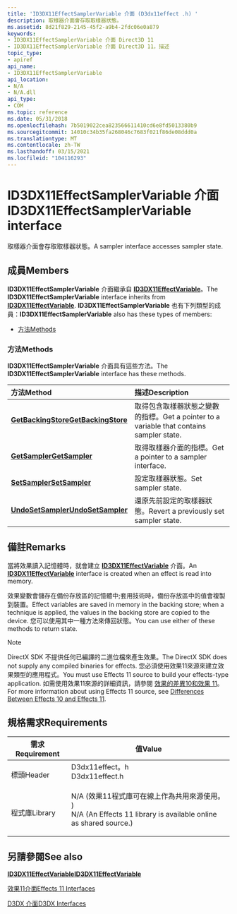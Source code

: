 ```yaml
---
title: 'ID3DX11EffectSamplerVariable 介面 (D3dx11effect .h) '
description: 取樣器介面會存取取樣器狀態。
ms.assetid: 8d21f829-2145-45f2-a9b4-2fdc06e0a879
keywords:
- ID3DX11EffectSamplerVariable 介面 Direct3D 11
- ID3DX11EffectSamplerVariable 介面 Direct3D 11，描述
topic_type:
- apiref
api_name:
- ID3DX11EffectSamplerVariable
api_location:
- N/A
- N/A.dll
api_type:
- COM
ms.topic: reference
ms.date: 05/31/2018
ms.openlocfilehash: 7b5019022cea823566611410cd6e8fd5013380b9
ms.sourcegitcommit: 14010c34b35fa268046c7683f021f86de08ddd0a
ms.translationtype: MT
ms.contentlocale: zh-TW
ms.lasthandoff: 03/15/2021
ms.locfileid: "104116293"
---
```

# <a name="id3dx11effectsamplervariable-interface"></a><span data-ttu-id="b0e98-105">ID3DX11EffectSamplerVariable 介面</span><span class="sxs-lookup"><span data-stu-id="b0e98-105">ID3DX11EffectSamplerVariable interface</span></span>

<span data-ttu-id="b0e98-106">取樣器介面會存取取樣器狀態。</span><span class="sxs-lookup"><span data-stu-id="b0e98-106">A sampler interface accesses sampler state.</span></span>

## <a name="members"></a><span data-ttu-id="b0e98-107">成員</span><span class="sxs-lookup"><span data-stu-id="b0e98-107">Members</span></span>

<span data-ttu-id="b0e98-108">**ID3DX11EffectSamplerVariable** 介面繼承自 [**ID3DX11EffectVariable**](id3dx11effectvariable.md)。</span><span class="sxs-lookup"><span data-stu-id="b0e98-108">The **ID3DX11EffectSamplerVariable** interface inherits from [**ID3DX11EffectVariable**](id3dx11effectvariable.md).</span></span> <span data-ttu-id="b0e98-109">**ID3DX11EffectSamplerVariable** 也有下列類型的成員：</span><span class="sxs-lookup"><span data-stu-id="b0e98-109">**ID3DX11EffectSamplerVariable** also has these types of members:</span></span>

-   [<span data-ttu-id="b0e98-110">方法</span><span class="sxs-lookup"><span data-stu-id="b0e98-110">Methods</span></span>](#methods)

### <a name="methods"></a><span data-ttu-id="b0e98-111">方法</span><span class="sxs-lookup"><span data-stu-id="b0e98-111">Methods</span></span>

<span data-ttu-id="b0e98-112">**ID3DX11EffectSamplerVariable** 介面具有這些方法。</span><span class="sxs-lookup"><span data-stu-id="b0e98-112">The **ID3DX11EffectSamplerVariable** interface has these methods.</span></span>



| <span data-ttu-id="b0e98-113">方法</span><span class="sxs-lookup"><span data-stu-id="b0e98-113">Method</span></span>                                                                  | <span data-ttu-id="b0e98-114">描述</span><span class="sxs-lookup"><span data-stu-id="b0e98-114">Description</span></span>                                                         |
|:------------------------------------------------------------------------|:--------------------------------------------------------------------|
| [<span data-ttu-id="b0e98-115">**GetBackingStore**</span><span class="sxs-lookup"><span data-stu-id="b0e98-115">**GetBackingStore**</span></span>](id3dx11effectsamplervariable-getbackingstore.md) | <span data-ttu-id="b0e98-116">取得包含取樣器狀態之變數的指標。</span><span class="sxs-lookup"><span data-stu-id="b0e98-116">Get a pointer to a variable that contains sampler state.</span></span><br/> |
| [<span data-ttu-id="b0e98-117">**GetSampler**</span><span class="sxs-lookup"><span data-stu-id="b0e98-117">**GetSampler**</span></span>](id3dx11effectsamplervariable-getsampler.md)           | <span data-ttu-id="b0e98-118">取得取樣器介面的指標。</span><span class="sxs-lookup"><span data-stu-id="b0e98-118">Get a pointer to a sampler interface.</span></span><br/>                    |
| [<span data-ttu-id="b0e98-119">**SetSampler**</span><span class="sxs-lookup"><span data-stu-id="b0e98-119">**SetSampler**</span></span>](id3dx11effectsamplervariable-setsampler.md)           | <span data-ttu-id="b0e98-120">設定取樣器狀態。</span><span class="sxs-lookup"><span data-stu-id="b0e98-120">Set sampler state.</span></span><br/>                                       |
| [<span data-ttu-id="b0e98-121">**UndoSetSampler**</span><span class="sxs-lookup"><span data-stu-id="b0e98-121">**UndoSetSampler**</span></span>](id3dx11effectsamplervariable-undosetsampler.md)   | <span data-ttu-id="b0e98-122">還原先前設定的取樣器狀態。</span><span class="sxs-lookup"><span data-stu-id="b0e98-122">Revert a previously set sampler state.</span></span><br/>                   |



 

## <a name="remarks"></a><span data-ttu-id="b0e98-123">備註</span><span class="sxs-lookup"><span data-stu-id="b0e98-123">Remarks</span></span>

<span data-ttu-id="b0e98-124">當將效果讀入記憶體時，就會建立 [**ID3DX11EffectVariable**](id3dx11effectvariable.md) 介面。</span><span class="sxs-lookup"><span data-stu-id="b0e98-124">An [**ID3DX11EffectVariable**](id3dx11effectvariable.md) interface is created when an effect is read into memory.</span></span>

<span data-ttu-id="b0e98-125">效果變數會儲存在備份存放區的記憶體中;套用技術時，備份存放區中的值會複製到裝置。</span><span class="sxs-lookup"><span data-stu-id="b0e98-125">Effect variables are saved in memory in the backing store; when a technique is applied, the values in the backing store are copied to the device.</span></span> <span data-ttu-id="b0e98-126">您可以使用其中一種方法來傳回狀態。</span><span class="sxs-lookup"><span data-stu-id="b0e98-126">You can use either of these methods to return state.</span></span>

> [!Note]  
> <span data-ttu-id="b0e98-127">DirectX SDK 不提供任何已編譯的二進位檔來產生效果。</span><span class="sxs-lookup"><span data-stu-id="b0e98-127">The DirectX SDK does not supply any compiled binaries for effects.</span></span> <span data-ttu-id="b0e98-128">您必須使用效果11來源來建立效果類型的應用程式。</span><span class="sxs-lookup"><span data-stu-id="b0e98-128">You must use Effects 11 source to build your effects-type application.</span></span> <span data-ttu-id="b0e98-129">如需使用效果11來源的詳細資訊，請參閱 [效果的差異10和效果 11](d3d11-graphics-programming-guide-effects-differences.md)。</span><span class="sxs-lookup"><span data-stu-id="b0e98-129">For more information about using Effects 11 source, see [Differences Between Effects 10 and Effects 11](d3d11-graphics-programming-guide-effects-differences.md).</span></span>

 

## <a name="requirements"></a><span data-ttu-id="b0e98-130">規格需求</span><span class="sxs-lookup"><span data-stu-id="b0e98-130">Requirements</span></span>



| <span data-ttu-id="b0e98-131">需求</span><span class="sxs-lookup"><span data-stu-id="b0e98-131">Requirement</span></span> | <span data-ttu-id="b0e98-132">值</span><span class="sxs-lookup"><span data-stu-id="b0e98-132">Value</span></span> |
|--------------------|----------------------------------------------------------------------------------------------------------------------------------------------|
| <span data-ttu-id="b0e98-133">標頭</span><span class="sxs-lookup"><span data-stu-id="b0e98-133">Header</span></span><br/>  | <dl> <span data-ttu-id="b0e98-134"><dt>D3dx11effect。h</dt></span><span class="sxs-lookup"><span data-stu-id="b0e98-134"><dt>D3dx11effect.h</dt></span></span> </dl>                                                    |
| <span data-ttu-id="b0e98-135">程式庫</span><span class="sxs-lookup"><span data-stu-id="b0e98-135">Library</span></span><br/> | <dl> <span data-ttu-id="b0e98-136"><dt>N/A (效果11程式庫可在線上作為共用來源使用。 ) </dt></span><span class="sxs-lookup"><span data-stu-id="b0e98-136"><dt>N/A (An Effects 11 library is available online as shared source.)</dt></span></span> </dl> |



## <a name="see-also"></a><span data-ttu-id="b0e98-137">另請參閱</span><span class="sxs-lookup"><span data-stu-id="b0e98-137">See also</span></span>

<dl> <dt>

[<span data-ttu-id="b0e98-138">**ID3DX11EffectVariable**</span><span class="sxs-lookup"><span data-stu-id="b0e98-138">**ID3DX11EffectVariable**</span></span>](id3dx11effectvariable.md)
</dt> <dt>

[<span data-ttu-id="b0e98-139">效果11介面</span><span class="sxs-lookup"><span data-stu-id="b0e98-139">Effects 11 Interfaces</span></span>](d3d11-graphics-reference-effects11-interfaces.md)
</dt> <dt>

[<span data-ttu-id="b0e98-140">D3DX 介面</span><span class="sxs-lookup"><span data-stu-id="b0e98-140">D3DX Interfaces</span></span>](d3d11-graphics-reference-d3dx11-interfaces.md)
</dt> </dl>

 

 





